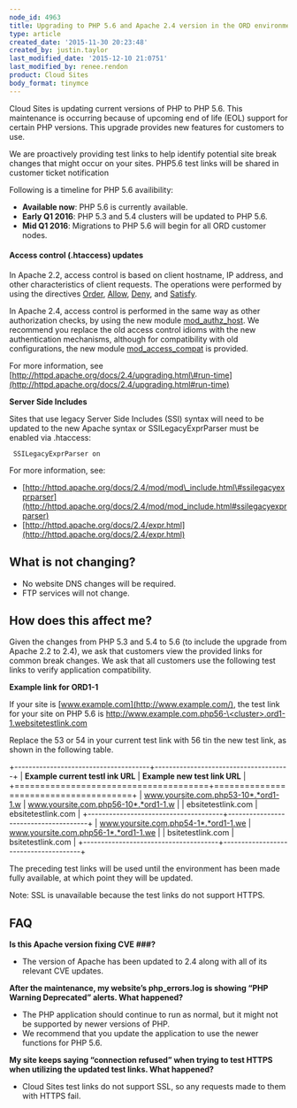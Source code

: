 ```yaml
---
node_id: 4963
title: Upgrading to PHP 5.6 and Apache 2.4 version in the ORD environment
type: article
created_date: '2015-11-30 20:23:48'
created_by: justin.taylor
last_modified_date: '2015-12-10 21:0751'
last_modified_by: renee.rendon
product: Cloud Sites
body_format: tinymce
---
```


Cloud Sites is updating current versions of PHP to PHP 5.6. This
maintenance is occurring because of upcoming end of life (EOL) support
for certain PHP versions. This upgrade provides new features for
customers to use.

We are proactively providing test links to help identify potential site
break changes that might occur on your sites. PHP5.6 test links will be
shared in customer ticket notification

Following is a timeline for PHP 5.6 availibility:

-   **Available now**: PHP 5.6 is currently available.
-   **Early Q1 2016**: PHP 5.3 and 5.4 clusters will be updated to PHP
    5.6.
-   **Mid Q1 2016**: Migrations to PHP 5.6 will begin for all ORD
    customer nodes.

#### **Access control (.htaccess) updates**

In Apache 2.2, access control is based on client hostname, IP address,
and other characteristics of client requests. The operations were
performed by using the
directives [Order](http://httpd.apache.org/docs/2.4/mod/mod_access_compat.html#order), [Allow](http://httpd.apache.org/docs/2.4/mod/mod_access_compat.html#allow), [Deny](http://httpd.apache.org/docs/2.4/mod/mod_access_compat.html#deny),
and [Satisfy](http://httpd.apache.org/docs/2.4/mod/mod_access_compat.html#satisfy).

In Apache 2.4, access control is performed in the same way as other
authorization checks, by using the new module
[mod\_authz\_host](http://httpd.apache.org/docs/2.4/mod/mod_authz_host.html).
We recommend you replace the old access control idioms with the new
authentication mechanisms, although for compatibility with old
configurations, the new
module [mod\_access\_compat](http://httpd.apache.org/docs/2.4/mod/mod_access_compat.html) is
provided.

For more information, see
[http://httpd.apache.org/docs/2.4/upgrading.html\#run-time](http://httpd.apache.org/docs/2.4/upgrading.html#run-time)

**Server Side Includes**

Sites that use legacy Server Side Includes (SSI) syntax will need to be
updated to the new Apache syntax or SSILegacyExprParser must be enabled
via .htaccess:

     SSILegacyExprParser on 

For more information, see:

-   [http://httpd.apache.org/docs/2.4/mod/mod\_include.html\#ssilegacyexprparser](http://httpd.apache.org/docs/2.4/mod/mod_include.html#ssilegacyexprparser)
-   [http://httpd.apache.org/docs/2.4/expr.html](http://httpd.apache.org/docs/2.4/expr.html)

**What is not changing?**
-------------------------

-   No website DNS changes will be required.
-   FTP services will not change.  

**How does this affect me?**
----------------------------

Given the changes from PHP 5.3 and 5.4 to 5.6 (to include the upgrade
from Apache 2.2 to 2.4), we ask that customers view the provided links
for common break changes. We ask that all customers use the following
test links to verify application compatibility. 

**Example link for ORD1-1**

If your site is [www.example.com](http://www.example.com/), the test
link for your site on PHP 5.6 is
[http://www.example.com.php56-\<cluster\>.ord1-1.websitetestlink.com](http://www.example.com.php56-testing.ord1-1.websitetestlink.com/)

Replace the 53 or 54 in your current test link with 56 tin the new test
link, as shown in the following table.

+--------------------------------------+--------------------------------------+
| **Example current testl ink URL**    | **Example new test link URL**        |
+======================================+======================================+
| www.yoursite.com.php53-10*.*ord1-1.w | www.yoursite.com.php56-10*.*ord1-1.w |
| ebsitetestlink.com                   | ebsitetestlink.com                   |
+--------------------------------------+--------------------------------------+
| www.yoursite.com.php54-1*.*ord1-1.we | www.yoursite.com.php56-1*.*ord1-1.we |
| bsitetestlink.com                    | bsitetestlink.com                    |
+--------------------------------------+--------------------------------------+

The preceding test links will be used until the environment has been
made fully available, at which point they will be updated.

Note: SSL is unavailable because the test links do not support HTTPS.

**FAQ**
-------

**Is this Apache version fixing CVE \#\#\#?**

-   The version of Apache has been updated to 2.4 along with all of its
    relevant CVE updates.

**After the maintenance, my website&rsquo;s php\_errors.log is showing &ldquo;PHP
Warning Deprecated&rdquo; alerts. What happened?**

-   The PHP application should continue to run as normal, but it might
    not be supported by newer versions of PHP.
-   We recommend that you update the application to use the newer
    functions for PHP 5.6.

**My site keeps saying &ldquo;connection refused&rdquo; when trying to test HTTPS
when utilizing the updated test links. What happened?**

-   Cloud Sites test links do not support SSL, so any requests made to
    them with HTTPS fail.


